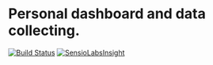 # Personal dashboard and data collecting.

[![Build Status](https://travis-ci.org/Bogstag/bogstag.se.svg)](https://travis-ci.org/Bogstag/bogstag.se)
[![SensioLabsInsight](https://insight.sensiolabs.com/projects/fd0209c5-cd30-43f4-ae9b-dd72790cdbb4/mini.png)](https://insight.sensiolabs.com/projects/fd0209c5-cd30-43f4-ae9b-dd72790cdbb4)
